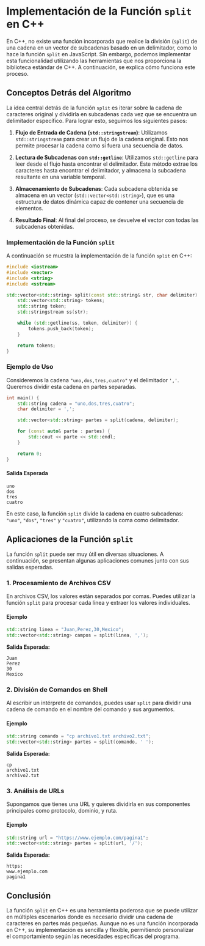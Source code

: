 
# Implementación de la Función `split` en C++

En C++, no existe una función incorporada que realice la división (`split`) de una cadena en un vector de subcadenas basado en un delimitador, como lo hace la función `split` en JavaScript. Sin embargo, podemos implementar esta funcionalidad utilizando las herramientas que nos proporciona la biblioteca estándar de C++. A continuación, se explica cómo funciona este proceso.

## Conceptos Detrás del Algoritmo

La idea central detrás de la función `split` es iterar sobre la cadena de caracteres original y dividirla en subcadenas cada vez que se encuentra un delimitador específico. Para lograr esto, seguimos los siguientes pasos:

1. **Flujo de Entrada de Cadena (`std::stringstream`)**: 
   Utilizamos `std::stringstream` para crear un flujo de la cadena original. Esto nos permite procesar la cadena como si fuera una secuencia de datos.

2. **Lectura de Subcadenas con `std::getline`**:
   Utilizamos `std::getline` para leer desde el flujo hasta encontrar el delimitador. Este método extrae los caracteres hasta encontrar el delimitador, y almacena la subcadena resultante en una variable temporal.

3. **Almacenamiento de Subcadenas**:
   Cada subcadena obtenida se almacena en un vector (`std::vector<std::string>`), que es una estructura de datos dinámica capaz de contener una secuencia de elementos.

4. **Resultado Final**:
   Al final del proceso, se devuelve el vector con todas las subcadenas obtenidas.

### Implementación de la Función `split`

A continuación se muestra la implementación de la función `split` en C++:

```cpp
#include <iostream>
#include <vector>
#include <string>
#include <sstream>

std::vector<std::string> split(const std::string& str, char delimiter) {
    std::vector<std::string> tokens;
    std::string token;
    std::stringstream ss(str);

    while (std::getline(ss, token, delimiter)) {
        tokens.push_back(token);
    }

    return tokens;
}
```

### Ejemplo de Uso

Consideremos la cadena `"uno,dos,tres,cuatro"` y el delimitador `','`. Queremos dividir esta cadena en partes separadas.

```cpp
int main() {
    std::string cadena = "uno,dos,tres,cuatro";
    char delimiter = ',';

    std::vector<std::string> partes = split(cadena, delimiter);

    for (const auto& parte : partes) {
        std::cout << parte << std::endl;
    }

    return 0;
}
```

#### Salida Esperada

```
uno
dos
tres
cuatro
```

En este caso, la función `split` divide la cadena en cuatro subcadenas: `"uno"`, `"dos"`, `"tres"` y `"cuatro"`, utilizando la coma como delimitador.

## Aplicaciones de la Función `split`

La función `split` puede ser muy útil en diversas situaciones. A continuación, se presentan algunas aplicaciones comunes junto con sus salidas esperadas.

### 1. Procesamiento de Archivos CSV

En archivos CSV, los valores están separados por comas. Puedes utilizar la función `split` para procesar cada línea y extraer los valores individuales.

#### Ejemplo

```cpp
std::string linea = "Juan,Perez,30,Mexico";
std::vector<std::string> campos = split(linea, ',');
```

**Salida Esperada:**

```
Juan
Perez
30
Mexico
```

### 2. División de Comandos en Shell

Al escribir un intérprete de comandos, puedes usar `split` para dividir una cadena de comando en el nombre del comando y sus argumentos.

#### Ejemplo

```cpp
std::string comando = "cp archivo1.txt archivo2.txt";
std::vector<std::string> partes = split(comando, ' ');
```

**Salida Esperada:**

```
cp
archivo1.txt
archivo2.txt
```

### 3. Análisis de URLs

Supongamos que tienes una URL y quieres dividirla en sus componentes principales como protocolo, dominio, y ruta.

#### Ejemplo

```cpp
std::string url = "https://www.ejemplo.com/pagina1";
std::vector<std::string> partes = split(url, '/');
```

**Salida Esperada:**

```
https:
www.ejemplo.com
pagina1
```

## Conclusión

La función `split` en C++ es una herramienta poderosa que se puede utilizar en múltiples escenarios donde es necesario dividir una cadena de caracteres en partes más pequeñas. Aunque no es una función incorporada en C++, su implementación es sencilla y flexible, permitiendo personalizar el comportamiento según las necesidades específicas del programa.
